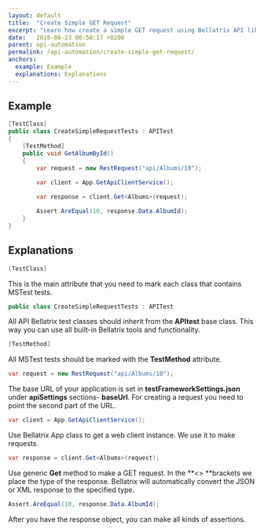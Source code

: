 ```yaml
---
layout: default
title:  "Create Simple GET Request"
excerpt: "Learn how create a simple GET request using Bellatrix API library."
date:   2018-06-23 06:50:17 +0200
parent: api-automation
permalink: /api-automation/create-simple-get-request/
anchors:
  example: Example
  explanations: Explanations
---
```

Example
-------
```csharp
[TestClass]
public class CreateSimpleRequestTests : APITest
{
    [TestMethod]
    public void GetAlbumById()
    {
        var request = new RestRequest("api/Albums/10");
        
        var client = App.GetApiClientService();

        var response = client.Get<Albums>(request);

        Assert.AreEqual(10, response.Data.AlbumId);
    }
}
```

Explanations
------------
```csharp
[TestClass]
```
This is the main attribute that you need to mark each class that contains MSTest tests.
```csharp
public class CreateSimpleRequestTests : APITest
```
All API Bellatrix test classes should inherit from the **APItest** base class. This way you can use all built-in Bellatrix tools and functionality.
```csharp
[TestMethod]
```
All MSTest tests should be marked with the **TestMethod** attribute.
```csharp
var request = new RestRequest("api/Albums/10");
```
The base URL of your application is set in **testFrameworkSettings.json** under **apiSettings** sections- **baseUrl**. For creating a request you need to point the second part of the URL.
```csharp
var client = App.GetApiClientService();
```
Use Bellatrix App class to get a web client instance. We use it to make requests.
```csharp
var response = client.Get<Albums>(request);
```
Use generic **Get** method to make a GET request. In the **<> **brackets we place the type of the response. Bellatrix will automatically convert the JSON or XML response to the specified type.
```csharp
Assert.AreEqual(10, response.Data.AlbumId);
```
After you have the response object, you can make all kinds of assertions.